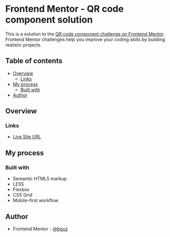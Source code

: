 # Frontend Mentor - QR code component solution

This is a solution to the [QR code component challenge on Frontend Mentor](https://www.frontendmentor.io/challenges/qr-code-component-iux_sIO_H). Frontend Mentor challenges help you improve your coding skills by building realistic projects. 

## Table of contents

- [Overview](#overview)
  - [Links](#links)
- [My process](#my-process)
  - [Built with](#built-with)
- [Author](#author)

## Overview

### Links
- [Live Site URL](#https://bguz.github.io/FEM-qr-code-component/)

## My process

### Built with

- Semantic HTML5 markup
- LESS
- Flexbox
- CSS Grid
- Mobile-first workflow

## Author

- Frontend Mentor - [@bguz](https://www.frontendmentor.io/profile/bguz)


